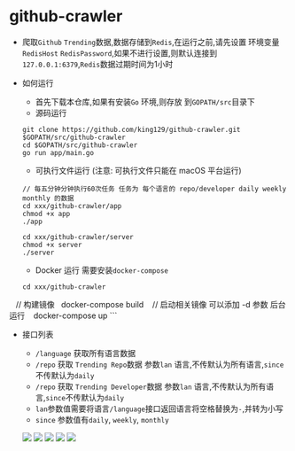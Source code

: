 # github-crawler 

* 爬取`Github` `Trending`数据,数据存储到`Redis`,在运行之前,请先设置 环境变量 `RedisHost` `RedisPassword`,如果不进行设置,则默认连接到 `127.0.0.1:6379`,`Redis`数据过期时间为1小时
- 如何运行
    * 首先下载本仓库,如果有安装`Go` 环境,则存放 到`GOPATH/src`目录下
    * 源码运行
    
    ```shell
    git clone https://github.com/king129/github-crawler.git $GOPATH/src/github-crawler
    cd $GOPATH/src/github-crawler
    go run app/main.go
    ```
    
    * 可执行文件运行 (注意: 可执行文件只能在 macOS 平台运行)
    
    ```shell
    // 每五分钟分钟执行60次任务 任务为 每个语言的 repo/developer daily weekly monthly 的数据
    cd xxx/github-crawler/app
    chmod +x app
    ./app
    
    cd xxx/github-crawler/server
    chmod +x server
    ./server
    ```
    
    * Docker 运行 需要安装`docker-compose`
    
    ```shell
    cd xxx/github-crawler
    // 构建镜像
    docker-compose build
    // 启动相关镜像 可以添加 -d 参数 后台运行
    docker-compose up
    ```
    
* 接口列表
    * `/language` 获取所有语言数据
    * `/repo` 获取 `Trending Repo`数据 参数`lan` 语言,不传默认为所有语言,`since`不传默认为`daily`
    * `/repo` 获取 `Trending Developer`数据 参数`lan` 语言,不传默认为所有语言,`since`不传默认为`daily`
    * `lan`参数值需要将语言`/language`接口返回语言将空格替换为`-`,并转为小写
    * `since` 参数值有`daily`, `weekly`, `monthly`
    
    ![](https://github.com/king129/github-crawler/blob/master/images/1.png)
    ![](https://github.com/king129/github-crawler/blob/master/images/2.png)
    ![](https://github.com/king129/github-crawler/blob/master/images/3.png)
    ![](https://github.com/king129/github-crawler/blob/master/images/4.png)
    ![](https://github.com/king129/github-crawler/blob/master/images/5.png)


